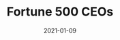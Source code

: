 ---
layout: post
title: Fortune 500 CEOs
date: 2021-01-09
description: DiversityinData 2021/Jan about diversity in CEO positions
img: fortune-500-ceos.png
tags: [diversity, us, diversityindata]
original: https://content.fortune.com/wp-content/uploads/2020/05/gz5Km-number-of-female-ceos-in-the-fortune-500.png?w=1024
makeover: https://public.tableau.com/views/Fortune500CEOs_16101441626970/Fortune500CEOs?:language=en-GB&:display_count=y&publish=yes&:origin=viz_share_link
---